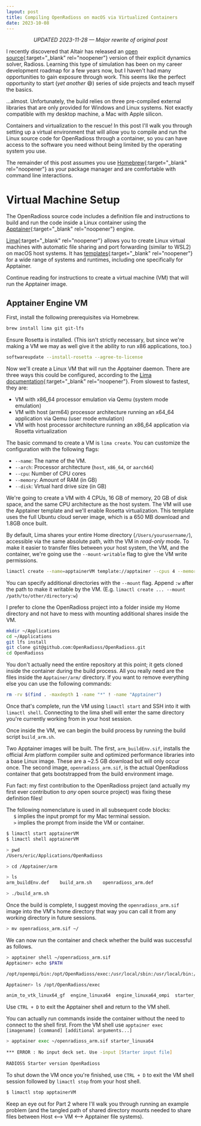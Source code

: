 ```yaml
---
layout: post
title: Compiling OpenRadioss on macOS via Virtualized Containers
date: 2023-10-08
---
```


<p align="center"><i>UPDATED 2023-11-28 &mdash; Major rewrite of original post</i></p>

I recently discovered that Altair has released an [open source](https://www.openradioss.org){:target="_blank" rel="noopener"} version of their explicit dynamics solver, Radioss. Learning this type of simulation has been on my career development roadmap for a few years now, but I haven't had many opportunities to gain exposure through work. This seems like the perfect opportunity to start (*yet another* &#128516;) series of side projects and teach myself the basics.

...almost. Unfortunately, the build relies on three pre-compiled external libraries that are only provided for Windows and Linux systems. Not exactly compatible with my desktop machine, a Mac with Apple silicon.

Containers and virtualization to the rescue! In this post I'll walk you through setting up a virtual environment that will allow you to compile and run the Linux source code for OpenRadioss through a container, so you can have access to the software you need without being limited by the operating system you use.

The remainder of this post assumes you use [Homebrew](https://brew.sh){:target="_blank" rel="noopener"} as your package manager and are comfortable with command line interactions.

# Virtual Machine Setup
The OpenRadioss source code includes a definition file and instructions to build and run the code inside a Linux container using the [Apptainer](https://github.com/OpenRadioss/OpenRadioss/blob/main/HOWTO.md#how-to-build-openradioss-on-linux-with-container-using-apptainer){:target="_blank" rel="noopener"} engine.

[Lima](https://lima-vm.io){:target="_blank" rel="noopener"} allows you to create Linux virtual machines with automatic file sharing and port forwarding (similar to WSL2) on macOS host systems. It has [templates](https://github.com/lima-vm/lima/blob/master/examples/README.md){:target="_blank" rel="noopener"} for a wide range of systems and runtimes, including one specifically for Apptainer.

Continue reading for instructions to create a virtual machine (VM) that will run the Apptainer image.

## Apptainer Engine VM
First, install the following prerequisites via Homebrew.

```zsh
brew install lima git git-lfs
```

Ensure Rosetta is installed. (This isn't strictly necessary, but since we're making a VM we may as well give it the ability to run x86 applications, too.)

```zsh
softwareupdate --install-rosetta --agree-to-license
```

Now we'll create a Linux VM that will run the Apptainer daemon. There are three ways this could be configured, according to the [Lima documentation](https://lima-vm.io/docs/config/multi-arch/){:target="_blank" rel="noopener"}. From slowest to fastest, they are:    
- VM with x86_64 processor emulation via Qemu (system mode emulation)
- VM with host (arm64) processor architecture running an x64_64 application via Qemu (user mode emulation)
- VM with host processor architecture running an x86_64 application via Rosetta virtualization

The basic command to create a VM is `lima create`. You can customize the configuration with the following flags:  
- `--name`: The name of the VM.
- `--arch`: Processor architecture (`host`, `x86_64`, or `aarch64`)
- `--cpu`: Number of CPU cores
- `--memory`: Amount of RAM (in GB)
- `--disk`: Virtual hard drive size (in GB)

We're going to create a VM with 4 CPUs, 16 GB of memory, 20 GB of disk space, and the same CPU architecture as the host system. The VM will use the Apptainer template and we'll enable Rosetta virtualization. This template uses the full Ubuntu cloud server image, which is a 650 MB download and 1.8GB once built.

By default, Lima shares your entire Home directory (`/Users/yourusername/`), accessible via the same absolute path, with the VM in <i>read-only</i> mode. To make it easier to transfer files between your host system, the VM, and the container, we're going use the `--mount-writable` flag to give the VM write permissions.

```zsh
limactl create --name=apptainerVM template://apptainer --cpus 4 --memory 16 --disk 20 --vm-type vz --rosetta --mount-writable
```

You can specify additional directories with the `--mount` flag. Append `:w` after the path to make it writable by the VM.  (E.g. `limactl create ... --mount /path/to/other/directory:w`)

I prefer to clone the OpenRadioss project into a folder inside my Home directory and not have to mess with mounting additional shares inside the VM.

```zsh
mkdir ~/Applications
cd ~/Applications
git lfs install
git clone git@github.com:OpenRadioss/OpenRadioss.git
cd OpenRadioss
```

You don't actually need the entire repository at this point; it gets cloned inside the container during the build process. All you really need are the files inside the `Apptainer/arm/` directory. If you want to remove everything else you can use the following commands:

```zsh
rm -rv $(find . -maxdepth 1 -name "*" ! -name "Apptainer")
```

Once that's complete, run the VM using `limactl start` and SSH into it with `limactl shell`. Connecting to the lima shell will enter the same directory you're currently working from in your host session.

Once inside the VM, we can begin the build process by running the build script `build_arm.sh`. 

Two Apptainer images will be built. The first, `arm_buildEnv.sif`, installs the official Arm platform compiler suite and optimized performance libraries into a base Linux image. These are a ~2.5 GB download but will only occur once. The second image, `openradioss_arm.sif`, is the actual OpenRadioss container that gets bootstrapped from the build environment image.

Fun fact: my first contribution to the OpenRadioss project (and actually my first ever contribution to <i>any</i> open source project) was fixing these definition files!

The following nomenclature is used in all subsequent code blocks:   
&nbsp;&nbsp;&nbsp;&nbsp; `$` implies the input prompt for my Mac terminal session.  
&nbsp;&nbsp;&nbsp;&nbsp; `>` implies the prompt from inside the VM or container.

```zsh
$ limactl start apptainerVM
$ limactl shell apptainerVM

> pwd
/Users/eric/Applications/OpenRadioss

> cd /Apptainer/arm

> ls
arm_buildEnv.def    build_arm.sh    openradioss_arm.def

> ./build_arm.sh
```

Once the build is complete, I suggest moving the `openradioss_arm.sif` image into the VM's home directory that way you can call it from any working directory in future sessions.

```zsh
> mv openradioss_arm.sif ~/
```

We can now run the container and check whether the build was successful as follows.

```zsh
> apptainer shell ~/openradioss_arm.sif
Apptainer> echo $PATH

/opt/openmpi/bin:/opt/OpenRadioss/exec:/usr/local/sbin:/usr/local/bin:/usr/sbin:/usr/bin:/sbin:/bin

Apptainer> ls /opt/OpenRadioss/exec

anim_to_vtk_linux64_gf  engine_linuxa64  engine_linuxa64_ompi  starter_linuxa64  th_to_csv_linux64_gf
```

Use `CTRL + D` to exit the Apptainer shell and return to the VM shell. 

You can actually run commands inside the container without the need to connect to the shell first. From the VM shell use `apptainer exec [imagename] [command] [additional arguments...]`

```zsh
> apptainer exec ~/openradioss_arm.sif starter_linuxa64
 
*** ERROR : No input deck set. Use -input [Starter input file] 
 
RADIOSS Starter version OpenRadioss

```

To shut down the VM once you're finished, use `CTRL + D` to exit the VM shell session followed by `limactl stop` from your host shell.

```zsh
$ limactl stop apptainerVM
```

Keep an eye out for Part 2 where I'll walk you through running an example problem (and the tangled path of shared directory mounts needed to share files between Host <--> VM <--> Apptainer file systems).
